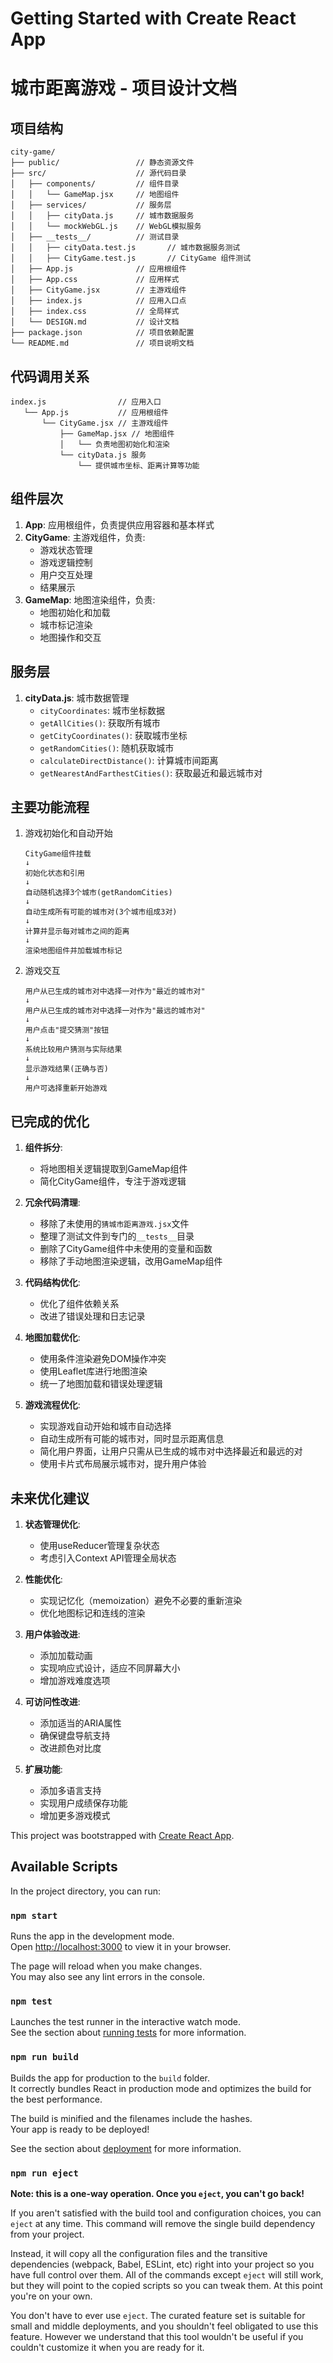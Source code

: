 # Getting Started with Create React App
# 城市距离游戏 - 项目设计文档

## 项目结构

```
city-game/
├── public/                 // 静态资源文件
├── src/                    // 源代码目录
│   ├── components/         // 组件目录
│   │   └── GameMap.jsx     // 地图组件
│   ├── services/           // 服务层
│   │   ├── cityData.js     // 城市数据服务
│   │   └── mockWebGL.js    // WebGL模拟服务
│   ├── __tests__/          // 测试目录
│   │   ├── cityData.test.js       // 城市数据服务测试
│   │   ├── CityGame.test.js       // CityGame 组件测试
│   ├── App.js              // 应用根组件
│   ├── App.css             // 应用样式
│   ├── CityGame.jsx        // 主游戏组件
│   ├── index.js            // 应用入口点
│   ├── index.css           // 全局样式
│   └── DESIGN.md           // 设计文档
├── package.json            // 项目依赖配置
└── README.md               // 项目说明文档
```

## 代码调用关系

```
index.js                // 应用入口
   └── App.js           // 应用根组件
       └── CityGame.jsx // 主游戏组件
           ├── GameMap.jsx // 地图组件
           │   └── 负责地图初始化和渲染
           └── cityData.js 服务
               └── 提供城市坐标、距离计算等功能
```

## 组件层次

1. **App**: 应用根组件，负责提供应用容器和基本样式
2. **CityGame**: 主游戏组件，负责:
   - 游戏状态管理
   - 游戏逻辑控制
   - 用户交互处理
   - 结果展示
3. **GameMap**: 地图渲染组件，负责:
   - 地图初始化和加载
   - 城市标记渲染
   - 地图操作和交互

## 服务层

1. **cityData.js**: 城市数据管理
   - `cityCoordinates`: 城市坐标数据
   - `getAllCities()`: 获取所有城市
   - `getCityCoordinates()`: 获取城市坐标
   - `getRandomCities()`: 随机获取城市
   - `calculateDirectDistance()`: 计算城市间距离
   - `getNearestAndFarthestCities()`: 获取最近和最远城市对

## 主要功能流程

1. 游戏初始化和自动开始
   ```
   CityGame组件挂载
   ↓
   初始化状态和引用
   ↓
   自动随机选择3个城市(getRandomCities)
   ↓
   自动生成所有可能的城市对(3个城市组成3对)
   ↓
   计算并显示每对城市之间的距离
   ↓
   渲染地图组件并加载城市标记
   ```

2. 游戏交互
   ```
   用户从已生成的城市对中选择一对作为"最近的城市对"
   ↓
   用户从已生成的城市对中选择一对作为"最远的城市对"
   ↓
   用户点击"提交猜测"按钮
   ↓
   系统比较用户猜测与实际结果
   ↓
   显示游戏结果(正确与否)
   ↓
   用户可选择重新开始游戏
   ```

## 已完成的优化

1. **组件拆分**: 
   - 将地图相关逻辑提取到GameMap组件
   - 简化CityGame组件，专注于游戏逻辑

2. **冗余代码清理**:
   - 移除了未使用的`猜城市距离游戏.jsx`文件
   - 整理了测试文件到专门的`__tests__`目录
   - 删除了CityGame组件中未使用的变量和函数
   - 移除了手动地图渲染逻辑，改用GameMap组件

3. **代码结构优化**:
   - 优化了组件依赖关系
   - 改进了错误处理和日志记录

4. **地图加载优化**:
   - 使用条件渲染避免DOM操作冲突
   - 使用Leaflet库进行地图渲染
   - 统一了地图加载和错误处理逻辑

5. **游戏流程优化**:
   - 实现游戏自动开始和城市自动选择
   - 自动生成所有可能的城市对，同时显示距离信息
   - 简化用户界面，让用户只需从已生成的城市对中选择最近和最远的对
   - 使用卡片式布局展示城市对，提升用户体验

## 未来优化建议

1. **状态管理优化**:
   - 使用useReducer管理复杂状态
   - 考虑引入Context API管理全局状态

2. **性能优化**:
   - 实现记忆化（memoization）避免不必要的重新渲染
   - 优化地图标记和连线的渲染

3. **用户体验改进**:
   - 添加加载动画
   - 实现响应式设计，适应不同屏幕大小
   - 增加游戏难度选项

4. **可访问性改进**:
   - 添加适当的ARIA属性
   - 确保键盘导航支持
   - 改进颜色对比度

5. **扩展功能**:
   - 添加多语言支持
   - 实现用户成绩保存功能
   - 增加更多游戏模式 

This project was bootstrapped with [Create React App](https://github.com/facebook/create-react-app).

## Available Scripts

In the project directory, you can run:

### `npm start`

Runs the app in the development mode.\
Open [http://localhost:3000](http://localhost:3000) to view it in your browser.

The page will reload when you make changes.\
You may also see any lint errors in the console.

### `npm test`

Launches the test runner in the interactive watch mode.\
See the section about [running tests](https://facebook.github.io/create-react-app/docs/running-tests) for more information.

### `npm run build`

Builds the app for production to the `build` folder.\
It correctly bundles React in production mode and optimizes the build for the best performance.

The build is minified and the filenames include the hashes.\
Your app is ready to be deployed!

See the section about [deployment](https://facebook.github.io/create-react-app/docs/deployment) for more information.

### `npm run eject`

**Note: this is a one-way operation. Once you `eject`, you can't go back!**

If you aren't satisfied with the build tool and configuration choices, you can `eject` at any time. This command will remove the single build dependency from your project.

Instead, it will copy all the configuration files and the transitive dependencies (webpack, Babel, ESLint, etc) right into your project so you have full control over them. All of the commands except `eject` will still work, but they will point to the copied scripts so you can tweak them. At this point you're on your own.

You don't have to ever use `eject`. The curated feature set is suitable for small and middle deployments, and you shouldn't feel obligated to use this feature. However we understand that this tool wouldn't be useful if you couldn't customize it when you are ready for it.
